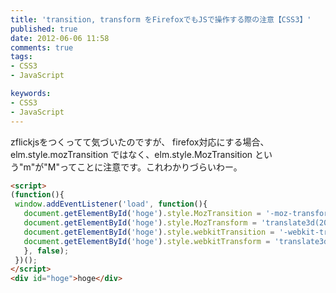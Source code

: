 ```yaml
---
title: 'transition, transform をFirefoxでもJSで操作する際の注意【CSS3】'
published: true
date: 2012-06-06 11:58
comments: true
tags:
- CSS3
- JavaScript

keywords:
- CSS3
- JavaScript
---
```

zflickjsをつくってて気づいたのですが、
firefox対応にする場合、elm.style.mozTransition ではなく、elm.style.MozTransition という"m"が"M"ってことに注意です。これわかりづらいわー。


```html
<script>
(function(){
 window.addEventListener('load', function(){
   document.getElementById('hoge').style.MozTransition = '-moz-transform 0.3s linear';
   document.getElementById('hoge').style.MozTransform = 'translate3d(200px, 0, 0)';
   document.getElementById('hoge').style.webkitTransition = '-webkit-transform 0.3s linear';
   document.getElementById('hoge').style.webkitTransform = 'translate3d(200px, 0, 0)';
   }, false);
 })();
</script>
<div id="hoge">hoge</div>
```
